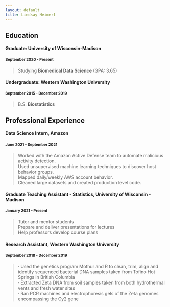 ```yaml
---
layout: default
title: Lindsay Heimerl
---
```

## Education
#### Graduate: **University of Wisconsin-Madison**
#### <small>September 2020 - Present</small>
> Studying **Biomedical Data Science** (GPA: 3.65)

#### Undergraduate: **Western Washington University**
#### <small>September 2015 - December 2019</small>
> B.S. **Biostatistics** 



## Professional Experience

#### Data Science Intern, **Amazon**
#### <small>June 2021 - September 2021</small>

> Worked with the Amazon Active Defense team to automate malicious activity detection. <br>
> Used unsupervised machine learning techniques to discover host behavior groups.<br>
> Mapped daily/weekly AWS account behavior.<br>
> Cleaned large datasets and created production level code.<br>

#### Graduate Teaching Assistant - Statistics, **University of Wisconsin - Madison**
#### <small>January 2021 - Present</small>

> Tutor and mentor students <br>
> Prepare and deliver presentations for lectures <br>
> Help professors develop course plans <br>

#### Research Assistant, **Western Washington University**
#### <small>September 2018 - December 2019</small>

> ·	Used the genetics program Mothur and R to clean, trim, align and identify sequenced bacterial DNA samples taken from Tofino Hot Springs in British Columbia <br>
> ·	Extracted Zeta DNA from soil samples taken from both hydrothermal vents and fresh water sites <br>
> ·	Ran PCR machines and electrophoresis gels of the Zeta genomes encompassing the Cy2 gene <br>